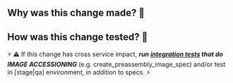 ## Why was this change made? 🤔



## How was this change tested? 🤨

⚡ ⚠ If this change has cross service impact, ***run [integration tests](https://github.com/sul-dlss/infrastructure-integration-test) that do IMAGE ACCESSIONING*** (e.g. create_preassembly_image_spec) and/or test in [stage|qa] environment, in addition to specs. ⚡



